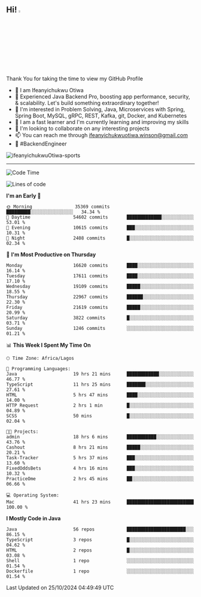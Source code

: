 <!-- BLOG-POST-LIST:START --><!-- BLOG-POST-LIST:END -->

## Hi! <img src="https://media.giphy.com/media/hvRJCLFzcasrR4ia7z/giphy.gif" width="4%"> 

Thank You for taking the time to view my GitHub Profile

- 👋 I am Ifeanyichukwu Otiwa
- 🚀 Experienced Java Backend Pro, boosting app performance, security, & scalability. Let's build something extraordinary together!
- 👀 I'm interested in Problem Solving, Java, Microservices with Spring, Spring Boot, MySQL, gRPC, REST, Kafka, git, Docker, and Kubernetes
- 🌱 I am a fast learner and I'm currently learning and improving my skills
- 💞️ I'm looking to collaborate on any interesting projects
- 📫 You can reach me through ifeanyichukwuotiwa.winson@gmail.com
- 🚀 #BackendEngineer

<p align="left" marginTop="10px"> <img src="https://komarev.com/ghpvc/?username=ifeanyichukwuOtiwa-sports&label=Profile%20views&color=0e75b6&style=for-the-badge" alt="ifeanyichukwuOtiwa-sports" /> </p>

***

<!--START_SECTION:waka-->
![Code Time](http://img.shields.io/badge/Code%20Time-3%2C036%20hrs%2048%20mins-blue)

![Lines of code](https://img.shields.io/badge/From%20Hello%20World%20I%27ve%20Written-25.3%20million%20lines%20of%20code-blue)

**I'm an Early 🐤** 

```text
🌞 Morning                35369 commits       █████████░░░░░░░░░░░░░░░░   34.34 % 
🌆 Daytime                54602 commits       █████████████░░░░░░░░░░░░   53.01 % 
🌃 Evening                10615 commits       ███░░░░░░░░░░░░░░░░░░░░░░   10.31 % 
🌙 Night                  2408 commits        █░░░░░░░░░░░░░░░░░░░░░░░░   02.34 % 
```
📅 **I'm Most Productive on Thursday** 

```text
Monday                   16620 commits       ████░░░░░░░░░░░░░░░░░░░░░   16.14 % 
Tuesday                  17611 commits       ████░░░░░░░░░░░░░░░░░░░░░   17.10 % 
Wednesday                19109 commits       █████░░░░░░░░░░░░░░░░░░░░   18.55 % 
Thursday                 22967 commits       ██████░░░░░░░░░░░░░░░░░░░   22.30 % 
Friday                   21619 commits       █████░░░░░░░░░░░░░░░░░░░░   20.99 % 
Saturday                 3822 commits        █░░░░░░░░░░░░░░░░░░░░░░░░   03.71 % 
Sunday                   1246 commits        ░░░░░░░░░░░░░░░░░░░░░░░░░   01.21 % 
```


📊 **This Week I Spent My Time On** 

```text
🕑︎ Time Zone: Africa/Lagos

💬 Programming Languages: 
Java                     19 hrs 21 mins      ████████████░░░░░░░░░░░░░   46.77 % 
TypeScript               11 hrs 25 mins      ███████░░░░░░░░░░░░░░░░░░   27.61 % 
HTML                     5 hrs 47 mins       ████░░░░░░░░░░░░░░░░░░░░░   14.00 % 
HTTP Request             2 hrs 1 min         █░░░░░░░░░░░░░░░░░░░░░░░░   04.89 % 
SCSS                     50 mins             █░░░░░░░░░░░░░░░░░░░░░░░░   02.04 % 

🐱‍💻 Projects: 
admin                    18 hrs 6 mins       ███████████░░░░░░░░░░░░░░   43.76 % 
Cashout                  8 hrs 21 mins       █████░░░░░░░░░░░░░░░░░░░░   20.21 % 
Task-Tracker             5 hrs 37 mins       ███░░░░░░░░░░░░░░░░░░░░░░   13.60 % 
FixedOddsBets            4 hrs 16 mins       ███░░░░░░░░░░░░░░░░░░░░░░   10.32 % 
PracticeOme              2 hrs 45 mins       ██░░░░░░░░░░░░░░░░░░░░░░░   06.66 % 

💻 Operating System: 
Mac                      41 hrs 23 mins      █████████████████████████   100.00 % 
```

**I Mostly Code in Java** 

```text
Java                     56 repos            ██████████████████████░░░   86.15 % 
TypeScript               3 repos             █░░░░░░░░░░░░░░░░░░░░░░░░   04.62 % 
HTML                     2 repos             █░░░░░░░░░░░░░░░░░░░░░░░░   03.08 % 
Shell                    1 repo              ░░░░░░░░░░░░░░░░░░░░░░░░░   01.54 % 
Dockerfile               1 repo              ░░░░░░░░░░░░░░░░░░░░░░░░░   01.54 % 
```




 Last Updated on 25/10/2024 04:49:49 UTC
<!--END_SECTION:waka-->

<!--
<p align="center">
![trophy](https://github-profile-trophy.vercel.app/?username=ifeanyichukwuOtiwa-sports&theme=onedark) (https://github.com/ryo-ma/github-profile-trophy)
</p>
-->

<!---
ifeanyi-otiwa/ifeanyi-otiwa is a ✨ special ✨ repository because its `README.md` (this file) appears on your GitHub profile.
You can click the Preview link to take a look at your changes.
--->
